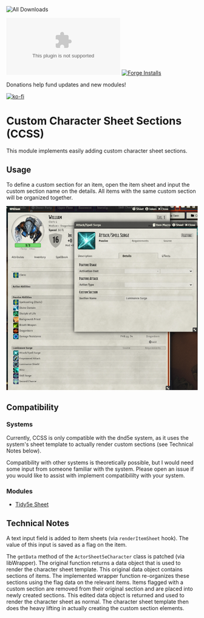 ![All Downloads](https://img.shields.io/github/downloads/jessev14/custom-character-sheet-sections/total?style=for-the-badge)

![Latest Release Download Count](https://img.shields.io/github/downloads/jessev14/custom-character-sheet-sections/latest/CCSS.zip)
[![Forge Installs](https://img.shields.io/badge/dynamic/json?label=Forge%20Installs&query=package.installs&suffix=%25&url=https%3A%2F%2Fforge-vtt.com%2Fapi%2Fbazaar%2Fpackage%2Fcustom-character-sheet-sections&colorB=4aa94a)](https://forge-vtt.com/bazaar#package=custom-character-sheet-sections)

Donations help fund updates and new modules!

[![ko-fi](https://ko-fi.com/img/githubbutton_sm.svg)](https://ko-fi.com/jessev14)

# Custom Character Sheet Sections (CCSS)

This module implements easily adding custom character sheet sections.

## Usage
To define a custom section for an item, open the item sheet and input the custom section name on the details. All items with the same custom section will be organized together.

<img src="/img/ccss.png">


## Compatibility
### Systems
Currently, CCSS is only compatible with the dnd5e system, as it uses the system's sheet template to actually render custom sections (see Technical Notes below).

Compatibility with other systems is theoretically possible, but I would need some input from someone familiar with the system. Please open an issue if you would like to assist with implement compatibililty with your system.

### Modules
- [Tidy5e Sheet](https://foundryvtt.com/packages/tidy5e-sheet)


## Technical Notes
A text input field is added to item sheets (via `renderItemSheet` hook). The value of this input is saved as a flag on the item.

The `getData` method of the `ActorSheet5eCharacter` class is patched (via libWrapper). The original function returns a data object that is used to render the character sheet template. This original data object contains sections of items. The implemented wrapper function re-organizes these sections using the flag data on the relevant items. Items flagged with a custom section are removed from their original section and are placed into newly created sections. This edited data object is returned and used to render the character sheet as normal. The character sheet template then does the heavy lifting in actually creating the custom section elements.
